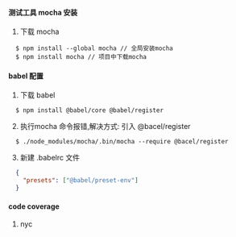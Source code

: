 #### 测试工具 mocha 安装
  1. 下载 mocha
  ```
    $ npm install --global mocha // 全局安装mocha
    $ npm install mocha // 项目中下载mocha
  ```
#### babel 配置
  1. 下载 babel
  ```
    $ npm install @babel/core @babel/register
  ```
  2. 执行mocha 命令报错,解决方式: 引入 @bacel/register
  ```
    $ ./node_modules/mocha/.bin/mocha --require @bacel/register
  ```
  3. 新建 .babelrc 文件
  ```JSON
    {
      "presets": ["@babel/preset-env"]
    }
  ```
#### code coverage
  1. nyc